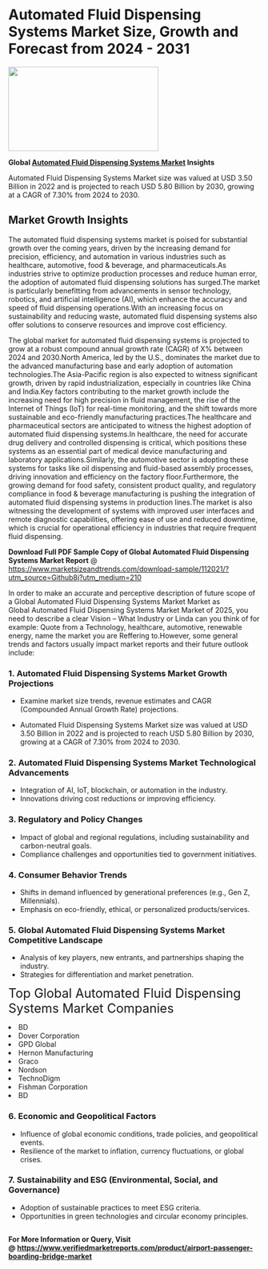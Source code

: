 <H1>Automated Fluid Dispensing Systems Market Size, Growth and Forecast from 2024 - 2031</H1><img class="aligncenter size-medium wp-image-584254" src="https://thirdeyenews.in/wp-content/uploads/2024/09/Global-Market-Research-300x168.jpeg" alt="" width="300" height="168" /><p><strong>Global&nbsp;<a href="https://www.marketsizeandtrends.com/download-sample/112021/?utm_source=Github8j?utm_medium=210">Automated Fluid Dispensing Systems Market</a> Insights</strong></p><p>Automated Fluid Dispensing Systems Market size was valued at USD 3.50 Billion in 2022 and is projected to reach USD 5.80 Billion by 2030, growing at a CAGR of 7.30% from 2024 to 2030.</p><p><h2>Market Growth Insights</h2> <p>The automated fluid dispensing systems market is poised for substantial growth over the coming years, driven by the increasing demand for precision, efficiency, and automation in various industries such as healthcare, automotive, food & beverage, and pharmaceuticals.As industries strive to optimize production processes and reduce human error, the adoption of automated fluid dispensing solutions has surged.The market is particularly benefitting from advancements in sensor technology, robotics, and artificial intelligence (AI), which enhance the accuracy and speed of fluid dispensing operations.With an increasing focus on sustainability and reducing waste, automated fluid dispensing systems also offer solutions to conserve resources and improve cost efficiency.</p> <p>The global market for automated fluid dispensing systems is projected to grow at a robust compound annual growth rate (CAGR) of X% between 2024 and 2030.North America, led by the U.S., dominates the market due to the advanced manufacturing base and early adoption of automation technologies.The Asia-Pacific region is also expected to witness significant growth, driven by rapid industrialization, especially in countries like China and India.Key factors contributing to the market growth include the increasing need for high precision in fluid management, the rise of the Internet of Things (IoT) for real-time monitoring, and the shift towards more sustainable and eco-friendly manufacturing practices.The healthcare and pharmaceutical sectors are anticipated to witness the highest adoption of automated fluid dispensing systems.In healthcare, the need for accurate drug delivery and controlled dispensing is critical, which positions these systems as an essential part of medical device manufacturing and laboratory applications.Similarly, the automotive sector is adopting these systems for tasks like oil dispensing and fluid-based assembly processes, driving innovation and efficiency on the factory floor.Furthermore, the growing demand for food safety, consistent product quality, and regulatory compliance in food & beverage manufacturing is pushing the integration of automated fluid dispensing systems in production lines.The market is also witnessing the development of systems with improved user interfaces and remote diagnostic capabilities, offering ease of use and reduced downtime, which is crucial for operational efficiency in industries that require frequent fluid dispensing.<p><span class=""><strong>Download Full PDF Sample Copy of Global Automated Fluid Dispensing Systems Market Report</strong> @ <a href="https://www.marketsizeandtrends.com/download-sample/112021/?utm_source=Github8j?utm_medium=210" target="_blank">https://www.marketsizeandtrends.com/download-sample/112021/?utm_source=Github8j?utm_medium=210</a></span></p><p>In order to make an accurate and perceptive description of future scope of a Global&nbsp;Automated Fluid Dispensing Systems Market Market as Global&nbsp;Automated Fluid Dispensing Systems Market Market of 2025, you need to describe a clear Vision &ndash; What Industry or Linda can you think of for example: Quote from a Technology, healthcare, automotive, renewable energy, name the market you are Reffering to.However, some general trends and factors usually impact market reports and their future outlook include:</p><h3>1.&nbsp;<strong>Automated Fluid Dispensing Systems Market Growth Projections</strong></h3><ul><li>Examine market size trends, revenue estimates and CAGR (Compounded Annual Growth Rate) projections.</li><li><p>Automated Fluid Dispensing Systems Market size was valued at USD 3.50 Billion in 2022 and is projected to reach USD 5.80 Billion by 2030, growing at a CAGR of 7.30% from 2024 to 2030.</p></li></ul><h3>2.&nbsp;<strong>Automated Fluid Dispensing Systems Market Technological Advancements</strong></h3><ul><li>Integration of AI, IoT, blockchain, or automation in the industry.</li><li>Innovations driving cost reductions or improving efficiency.</li></ul><h3>3.&nbsp;<strong>Regulatory and Policy Changes</strong></h3><ul><li>Impact of global and regional regulations, including sustainability and carbon-neutral goals.</li><li>Compliance challenges and opportunities tied to government initiatives.</li></ul><h3>4.&nbsp;<strong>Consumer Behavior Trends</strong></h3><ul><li>Shifts in demand influenced by generational preferences (e.g., Gen Z, Millennials).</li><li>Emphasis on eco-friendly, ethical, or personalized products/services.</li></ul><h3>5.&nbsp;<strong>Global Automated Fluid Dispensing Systems Market Competitive Landscape</strong></h3><ul><li>Analysis of key players, new entrants, and partnerships shaping the industry.</li><li>Strategies for differentiation and market penetration.</li></ul><p data-pm-slice="1 1 []"><span style="color: inherit; font-family: inherit; font-size: 25px;">Top Global Automated Fluid Dispensing Systems Market Companies</span></p><div class="" data-test-id=""><p><li>BD</li><li> Dover Corporation</li><li> GPD Global</li><li> Hernon Manufacturing</li><li> Graco</li><li> Nordson</li><li> TechnoDigm</li><li> Fishman Corporation</li><li> BD</li></p></div><h3>6.&nbsp;<strong>Economic and Geopolitical Factors</strong></h3><ul><li>Influence of global economic conditions, trade policies, and geopolitical events.</li><li>Resilience of the market to inflation, currency fluctuations, or global crises.</li></ul><h3>7.&nbsp;<strong>Sustainability and ESG (Environmental, Social, and Governance)</strong></h3><ul><li>Adoption of sustainable practices to meet ESG criteria.</li><li>Opportunities in green technologies and circular economy principles.</li></ul><h2><strong style="font-size: 14px;">For More Information or Query, Visit @&nbsp;</strong><a style="background-color: #ffffff; font-size: 14px;" href="https://www.marketsizeandtrends.com/report/automated-fluid-dispensing-systems-market/" target="_blank">https://www.verifiedmarketreports.com/product/airport-passenger-boarding-bridge-market</a></h2>
